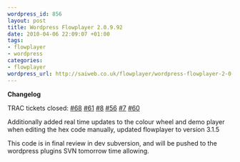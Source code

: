 ```yaml
--- 
wordpress_id: 856
layout: post
title: Wordpress Flowplayer 2.0.9.92
date: 2010-04-06 22:09:07 +01:00
tags: 
- flowplayer
- wordpress
categories: 
- flowplayer
wordpress_url: http://saiweb.co.uk/flowplayer/wordpress-flowplayer-2-0-9-92
---
```

<strong>Changelog</strong>

TRAC tickets closed: <a href="http://trac.saiweb.co.uk/saiweb/ticket/68">#68</a> <a href="http://trac.saiweb.co.uk/saiweb/ticket/61">#61</a> <a href="http://trac.saiweb.co.uk/saiweb/ticket/8">#8</a> <a href="http://trac.saiweb.co.uk/saiweb/ticket/56">#56</a> <a href="http://trac.saiweb.co.uk/saiweb/ticket/7">#7</a> <a href="http://trac.saiweb.co.uk/saiweb/ticket/60">#60</a>

Additionally added real time updates to the colour wheel and demo player when editing the hex code manually, updated flowplayer to version 3.1.5

This code is in final review in dev subversion, and will be pushed to the wordpress plugins SVN tomorrow time allowing.



